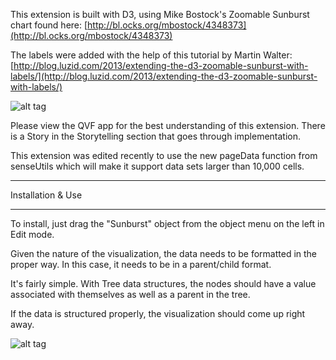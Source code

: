 This extension is built with D3, using Mike Bostock's Zoomable Sunburst chart found here:
[http://bl.ocks.org/mbostock/4348373](http://bl.ocks.org/mbostock/4348373)

The labels were added with the help of this tutorial by Martin Walter:
[http://blog.luzid.com/2013/extending-the-d3-zoomable-sunburst-with-labels/](http://blog.luzid.com/2013/extending-the-d3-zoomable-sunburst-with-labels/)

![alt tag](https://raw.githubusercontent.com/brianwmunz/QlikSenseD3ZoomableSunburst/master/screenshots/sunburstUpload.png)

Please view the QVF app for the best understanding of this extension.  There is a Story in the Storytelling section that goes through implementation.

This extension was edited recently to use the new pageData function from senseUtils which will make it support data sets larger than 10,000 cells.

*********************************
Installation & Use
*********************************
To install, just drag the "Sunburst" object from the object menu on the left in Edit mode.

Given the nature of the visualization, the data needs to be formatted in the proper way. In this case, it needs to be in a parent/child format.

It's fairly simple. With Tree data structures, the nodes should have a value associated with themselves as well as a parent in the tree.

If the data is structured properly, the visualization should come up right away.

![alt tag](https://raw.githubusercontent.com/brianwmunz/QlikSenseD3ZoomableSunburst/master/screenshots/sunburst.gif)